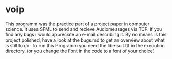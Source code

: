 # voip
This programm was the practice part of a project paper in computer science.
It uses SFML to send and recieve Audiomessages via TCP.
If you find any bugs i would appreciate an e-mail describing it.
By no means is this project polished, have a look at the bugs.md to get an overview about what is still to do.
To run this Programm you need the libelsuit.ttf in the execution directory. (or you change the Font in the code to a font of your choice)
